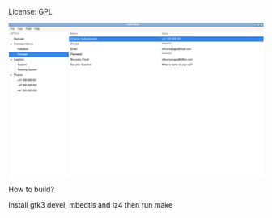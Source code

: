 License: GPL

![passnote](https://raw.githubusercontent.com/arvse/passnote/master/screenshot.png)

How to build?

Install gtk3 devel, mbedtls and lz4 then run make
